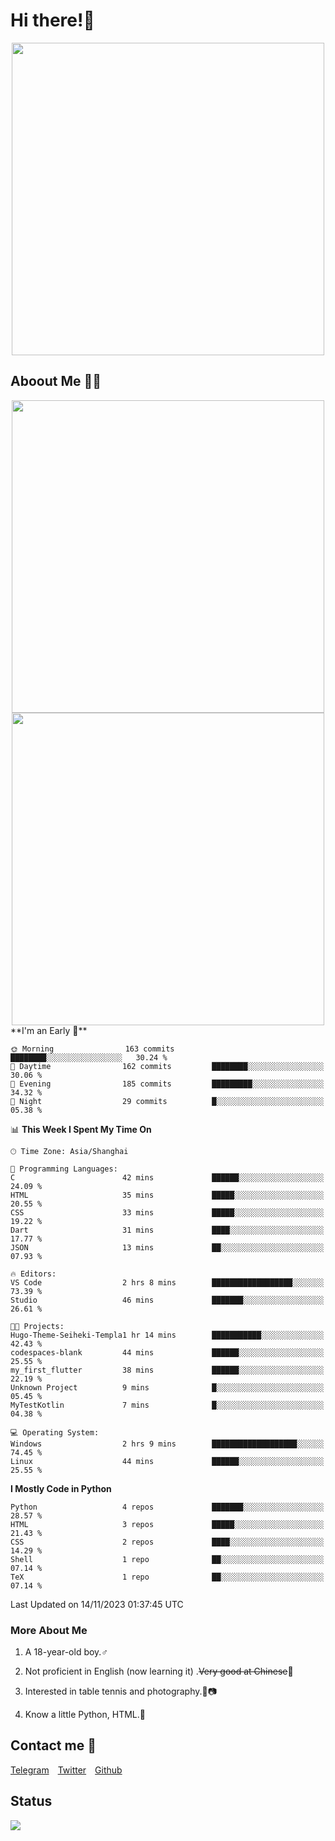 # Hi there!🎉

<div align=center><img src="https://count.getloli.com/get/@Cicada000?theme=moebooru" width=500px></div>

## Aboout Me 👀💦

<div align=center>
<img src="https://github-readme-stats.vercel.app/api?username=Cicada000&show_icons=true&theme=tokyonight" width=500px>
<br>
<img src="https://github-readme-stats.vercel.app/api/top-langs/?username=Cicada000&show_icons=true&theme=tokyonight&layout=compact" width=500px>
</div>
<!--START_SECTION:waka-->
**I'm an Early 🐤** 

```text
🌞 Morning                163 commits         ████████░░░░░░░░░░░░░░░░░   30.24 % 
🌆 Daytime                162 commits         ████████░░░░░░░░░░░░░░░░░   30.06 % 
🌃 Evening                185 commits         █████████░░░░░░░░░░░░░░░░   34.32 % 
🌙 Night                  29 commits          █░░░░░░░░░░░░░░░░░░░░░░░░   05.38 % 
```


📊 **This Week I Spent My Time On** 

```text
🕑︎ Time Zone: Asia/Shanghai

💬 Programming Languages: 
C                        42 mins             ██████░░░░░░░░░░░░░░░░░░░   24.09 % 
HTML                     35 mins             █████░░░░░░░░░░░░░░░░░░░░   20.55 % 
CSS                      33 mins             █████░░░░░░░░░░░░░░░░░░░░   19.22 % 
Dart                     31 mins             ████░░░░░░░░░░░░░░░░░░░░░   17.77 % 
JSON                     13 mins             ██░░░░░░░░░░░░░░░░░░░░░░░   07.93 % 

🔥 Editors: 
VS Code                  2 hrs 8 mins        ██████████████████░░░░░░░   73.39 % 
Studio                   46 mins             ███████░░░░░░░░░░░░░░░░░░   26.61 % 

🐱‍💻 Projects: 
Hugo-Theme-Seiheki-Templa1 hr 14 mins        ███████████░░░░░░░░░░░░░░   42.43 % 
codespaces-blank         44 mins             ██████░░░░░░░░░░░░░░░░░░░   25.55 % 
my_first_flutter         38 mins             ██████░░░░░░░░░░░░░░░░░░░   22.19 % 
Unknown Project          9 mins              █░░░░░░░░░░░░░░░░░░░░░░░░   05.45 % 
MyTestKotlin             7 mins              █░░░░░░░░░░░░░░░░░░░░░░░░   04.38 % 

💻 Operating System: 
Windows                  2 hrs 9 mins        ███████████████████░░░░░░   74.45 % 
Linux                    44 mins             ██████░░░░░░░░░░░░░░░░░░░   25.55 % 
```

**I Mostly Code in Python** 

```text
Python                   4 repos             ███████░░░░░░░░░░░░░░░░░░   28.57 % 
HTML                     3 repos             █████░░░░░░░░░░░░░░░░░░░░   21.43 % 
CSS                      2 repos             ████░░░░░░░░░░░░░░░░░░░░░   14.29 % 
Shell                    1 repo              ██░░░░░░░░░░░░░░░░░░░░░░░   07.14 % 
TeX                      1 repo              ██░░░░░░░░░░░░░░░░░░░░░░░   07.14 % 
```




 Last Updated on 14/11/2023 01:37:45 UTC
<!--END_SECTION:waka-->

### More About Me

1. A 18-year-old boy.♂

2. Not proficient in English (now learning it) .~~Very good at Chinese~~🤣

3. Interested in table tennis and photography.🏓📷

4. Know a little Python, HTML.🐍


## Contact me 💬

[Telegram](https://t.me/CicadaLYW)&emsp;[Twitter](https://twitter.com/Cicada0001)&emsp;[Github](https://github.com/Cicada000)

## Status
<img src="https://weather-icon.journeyad.repl.co/@hangzhou?v=1" align="left">







